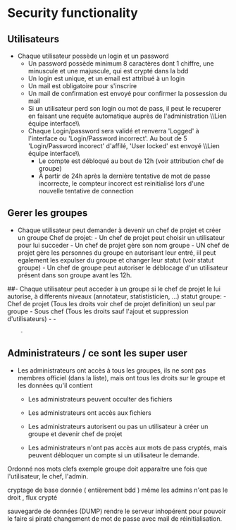 #	Security functionality

## Utilisateurs

- Chaque utilisateur possède un login et un password
	- Un password possède minimum 8 caractères dont 1 chiffre, une minuscule et une majuscule, qui est crypté dans la bdd
	- Un login est unique, et un email est attribué à un login
	- Un mail est obligatoire pour s'inscrire
	- Un mail de confirmation est envoyé pour confirmer la possession du mail
	- Si un utilisateur perd son login ou mot de pass, il peut le recuperer en faisant une requête automatique auprès de l'administration \\\Lien équipe interface\\\
	- Chaque Login/password sera validé et renverra 'Logged' à l'interface ou 'Login/Password incorrect'. Au bout de 5 'Login/Password incorect' d'affilé, 'User locked' est envoyé  \\\Lien équipe interface\\\
		- Le compte est débloqué au bout de 12h (voir attribution chef de groupe)
		- À partir de 24h après la dernière tentative de mot de passe incorrecte, le compteur incorect est reinitialisé lors d'une nouvelle tentative de connection



## Gerer les groupes

- Chaque utilisateur peut demander à devenir un chef de projet et créer un groupe
  Chef de projet:
      - Un chef de projet peut choisir un utilisateur pour lui succeder
      - Un chef de projet gère son nom groupe 
      - UN chef de projet gère les personnes du groupe en autorisant leur entré, iil peut egalement les expulser du groupe et changer leur statut (voir statut groupe)
      - Un chef de groupe peut autoriser le déblocage d'un utilisateur présent dans son groupe avant les 12h.
      
##- Chaque utilisateur peut acceder à un groupe si le chef de projet le lui autorise, à differents niveaux (annotateur, statististicien, ...)
  statut groupe:
	  - Chef de projet (Tous les droits voir chef de projet definition) un seul par groupe 
	  - Sous chef (Tous les droits sauf l'ajout et suppression d'utilisateurs)
  	- 
  	-
	

		- 
		
## Administrateurs / ce sont les super user

- Les administrateurs ont accès à tous les groupes, ils ne sont pas membres officiel (dans la liste), mais ont tous les droits sur le groupe et les données qu'il contient
  - Les administrateurs peuvent occulter des fichiers
  - Les administrateurs ont accès aux fichiers
  - Les administrateurs autorisent ou pas un utilisateur à créer un groupe et devenir chef de projet

  - Les administrateurs n'ont pas accès aux mots de pass cryptés, mais peuvent débloquer un compte si un utilisateur le demande. 


Ordonné nos mots clefs exemple groupe doit apparaitre une fois que l'utilisateur, le chef, l'admin.

cryptage de base donnée ( entièrement bdd ) même les admins n'ont pas le droit , flux crypté

sauvegarde de données   (DUMP) rendre le serveur inhopérent pour pouvoir le faire 
si piraté changement de mot de passe avec mail de réinitialisation.


